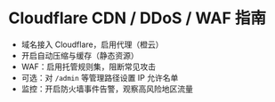 # Cloudflare CDN / DDoS / WAF 指南

- 域名接入 Cloudflare，启用代理（橙云）
- 开启自动压缩与缓存（静态资源）
- WAF：启用托管规则集，阻断常见攻击
- 可选：对 `/admin` 等管理路径设置 IP 允许名单
- 监控：开启防火墙事件告警，观察高风险地区流量
